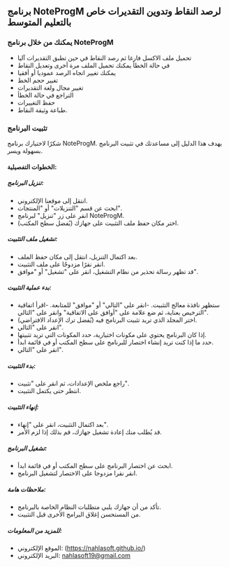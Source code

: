## برنامج NoteProgM لرصد النقاط وتدوين التقديرات خاص بالتعليم المتوسط
### يمكنك من خلال برنامج NoteProgM
- تحميل ملف الاكسل فارغا ثم رصد النقاط في حين تطبق التقديرات آليا
-	في حالة الخطأ يمكنك تحميل الملف مرة أخرى وتعديل النقاط
-	يمكنك تغيير اتجاه الرصد عموديا أو أفقيا
-	تغيير حجم الخط
-	تغيير مجال ولغة التقديرات 
-	التراجع في حالة الخطأ 
-	حفظ التغييرات
-	طباعة وثيقة النقاط.
  
### تثبيت البرنامج

شكرًا لاختيارك برنامج NoteProgM. يهدف هذا الدليل إلى مساعدتك في تثبيت البرنامج بسهولة ويسر.

#### الخطوات التفصيلية:

##### تنزيل البرنامج:
- انتقل إلى موقعنا الإلكتروني.
- ابحث عن قسم "التنزيلات" أو "المنتجات".
- انقر على زر "تنزيل" لبرنامج NoteProgM.
- اختر مكان حفظ ملف التثبيت على جهازك (يُفضل سطح المكتب).
##### تشغيل ملف التثبيت:
- بعد اكتمال التنزيل، انتقل إلى مكان حفظ الملف.
- انقر نقرًا مزدوجًا على ملف التثبيت.
- قد تظهر رسالة تحذير من نظام التشغيل، انقر على "تشغيل" أو "موافق".
##### بدء عملية التثبيت:
- ستظهر نافذة معالج التثبيت.
-انقر على "التالي" أو "موافق" للمتابعة.
-اقرأ اتفاقية الترخيص بعناية، ثم ضع علامة على "أوافق على الاتفاقية" وانقر على "التالي".
- اختر المجلد الذي تريد تثبيت البرنامج فيه (يُفضل ترك الإعداد الافتراضي).
- انقر على "التالي".
- إذا كان البرنامج يحتوي على مكونات اختيارية، حدد المكونات التي تريد تثبيتها.
- حدد ما إذا كنت تريد إنشاء اختصار للبرنامج على سطح المكتب أو في قائمة ابدأ.
- انقر على "التالي".
##### بدء التثبيت:
- راجع ملخص الإعدادات، ثم انقر على "تثبيت".
- انتظر حتى يكتمل التثبيت.
##### إنهاء التثبيت:
- بعد اكتمال التثبيت، انقر على "إنهاء".
- قد يُطلب منك إعادة تشغيل جهازك، قم بذلك إذا لزم الأمر.
##### تشغيل البرنامج:
- ابحث عن اختصار البرنامج على سطح المكتب أو في قائمة ابدأ.
- انقر نقرا مزدوجا على الاختصار لتشغيل البرنامج.
##### ملاحظات هامة:
- تأكد من أن جهازك يلبي متطلبات النظام الخاصة بالبرنامج.
- من المستحسن إغلاق البرامج الأخرى قبل التثبيت.
##### للمزيد من المعلومات:
- الموقع الإلكتروني:  (https://nahlasoft.github.io/)
- البريد الإلكتروني: nahlasoft19@gmail.com
  

